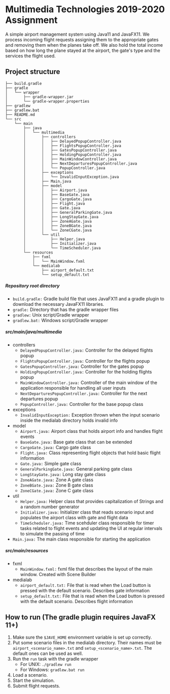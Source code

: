 # Multimedia Technologies 2019-2020 Assignment
A simple airport management system using Java11 and JavaFX11. We process incoming flight requests assigning them to the appropriate gates and removing them when the planes take off. We also hold the total income based on how long the plane stayed at the airport, the gate's type and the services the flight used.
## Project structure
```
├── build.gradle
├── gradle
│   └── wrapper
│       ├── gradle-wrapper.jar
│       └── gradle-wrapper.properties
├── gradlew
├── gradlew.bat
├── README.md
└── src
    └── main
        ├── java
        │   └── multimedia
        │       ├── controllers
        │       │   ├── DelayedPopupController.java
        │       │   ├── FlightsPopupController.java
        │       │   ├── GatesPopupController.java
        │       │   ├── HoldingPopupController.java
        │       │   ├── MainWindowController.java
        │       │   ├── NextDeparturesPopupController.java
        │       │   └── PopupController.java
        │       ├── exceptions
        │       │   └── InvalidInputException.java
        │       ├── Main.java
        │       ├── model
        │       │   ├── Airport.java
        │       │   ├── BaseGate.java
        │       │   ├── CargoGate.java
        │       │   ├── Flight.java
        │       │   ├── Gate.java
        │       │   ├── GeneralParkingGate.java
        │       │   ├── LongStayGate.java
        │       │   ├── ZoneAGate.java
        │       │   ├── ZoneBGate.java
        │       │   └── ZoneCGate.java
        │       └── util
        │           ├── Helper.java
        │           ├── Initializer.java
        │           └── TimeScheduler.java
        └── resources
            ├── fxml
            │   └── MainWindow.fxml
            └── medialab
                ├── airport_default.txt
                └── setup_default.txt

```
##### Repository root directory
* `build.gradle:` Gradle build file that uses JavaFX11 and a gradle plugin to download the necessary JavaFX11 libraries.
* `gradle:` Directory that has the gradle wrapper files
* `gradlew:` Unix script/Gradle wrapper
* `gradlew.bat:` Windows script/Gradle wrapper
##### src/main/java/multimedia
* controllers
    * `DelayedPopupController.java:` Controller for the delayed flights popup
    * `FlightsPopupController.java:` Controller for the flights popup
    * `GatesPopupController.java:` Controller for the gates popup
    * `HoldingPopupController.java:` Controller for the holding flights popup
    * `MainWindowController.java:` Controller of the main window of the application responsible for handling all user inputs
    * `NextDeparturesPopupController.java:` Controller for the next departures popup
    * `PopupController.java:` Controller for the base popup class
* exceptions
    * `InvalidInputException:` Exception thrown when the input scenario inside the medialab directory holds invalid info
* model
    * `Airport.java:` Airport class that holds airport info and handles flight events
    * `BaseGate.java:` Base gate class that can be extended
    * `CargoGate.java:` Cargo gate class
    * `Flight.java:` Class representing flight objects that hold basic flight information
    * `Gate.java:` Simple gate class
    * `GeneralParkingGate.java:` General parking gate class
    * `LongStayGate.java:` Long stay gate class
    * `ZoneAGate.java:` Zone A gate class
    * `ZoneBGate.java:` Zone B gate class
    * `ZoneCGate.java:` Zone C gate class
* util
    * `Helper.java:` Helper class that provides capitalization of Strings and a random number generator
    * `Initializer.java:` Initializer class that reads scenario input and populates the airport class with gate and flight data
    * `TimeScheduler.java:` Time scehduler class responsible for timer tasks related to flight events and updating the UI at regular intervals to simulate the passing of time
* `Main.java:` The main class responsible for starting the application
##### src/main/resources
* fxml
    * `MainWindow.fxml:` fxml file that describes the layout of the main window. Created with Scene Builder
* medialab
    * `airport_default.txt:` File that is read when the Load button is pressed with the default scenario. Describes gate information
    * `setup_default.txt:` File that is read when the Load button is pressed with the default scenario. Describes flight information
## How to run (The gradle plugin requires JavaFX 11+)
1. Make sure the `$JAVE_HOME` environment variable is set up correctly.
2. Put some scenario files in the medialab directory. Their names must be `airport_<scenario_name>.txt` and `setup_<scenario_name>.txt`. The default ones can be used as well.
3. Run the `run` task with the gradle wrapper
    * For UNIX: `./gradlew run`
    * For Windows: `gradlew.bat run`
4. Load a scenario.
5. Start the simulation.
6. Submit flight requests.
